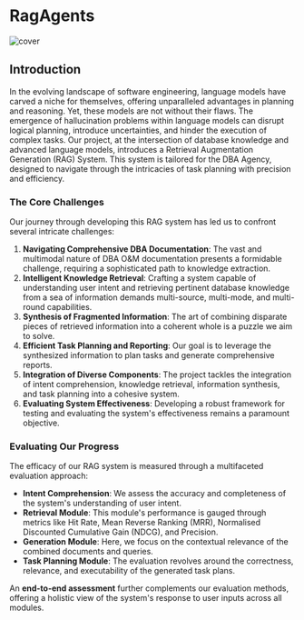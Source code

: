 # RagAgents

![cover](https://files.oaiusercontent.com/file-yubGim2vh5EoOEBagh7wT7Vl?se=2024-03-04T03%3A31%3A16Z&sp=r&sv=2021-08-06&sr=b&rscc=max-age%3D31536000%2C%20immutable&rscd=attachment%3B%20filename%3Deacb3b39-3d38-4d74-b0a2-5edfdd050467.webp&sig=cjH1AIRjm1ygwdD2YaKNWsolq3rp3VNDtFYRNq8gSxo%3D)

## Introduction

In the evolving landscape of software engineering, language models have carved a niche for themselves, offering unparalleled advantages in planning and reasoning. Yet, these models are not without their flaws. The emergence of hallucination problems within language models can disrupt logical planning, introduce uncertainties, and hinder the execution of complex tasks. Our project, at the intersection of database knowledge and advanced language models, introduces a Retrieval Augmentation Generation (RAG) System. This system is tailored for the DBA Agency, designed to navigate through the intricacies of task planning with precision and efficiency.

### The Core Challenges

Our journey through developing this RAG system has led us to confront several intricate challenges:

1. **Navigating Comprehensive DBA Documentation**: The vast and multimodal nature of DBA O&M documentation presents a formidable challenge, requiring a sophisticated path to knowledge extraction.
2. **Intelligent Knowledge Retrieval**: Crafting a system capable of understanding user intent and retrieving pertinent database knowledge from a sea of information demands multi-source, multi-mode, and multi-round capabilities.
3. **Synthesis of Fragmented Information**: The art of combining disparate pieces of retrieved information into a coherent whole is a puzzle we aim to solve.
4. **Efficient Task Planning and Reporting**: Our goal is to leverage the synthesized information to plan tasks and generate comprehensive reports.
5. **Integration of Diverse Components**: The project tackles the integration of intent comprehension, knowledge retrieval, information synthesis, and task planning into a cohesive system.
6. **Evaluating System Effectiveness**: Developing a robust framework for testing and evaluating the system's effectiveness remains a paramount objective.

### Evaluating Our Progress

The efficacy of our RAG system is measured through a multifaceted evaluation approach:

- **Intent Comprehension**: We assess the accuracy and completeness of the system's understanding of user intent.
- **Retrieval Module**: This module's performance is gauged through metrics like Hit Rate, Mean Reverse Ranking (MRR), Normalised Discounted Cumulative Gain (NDCG), and Precision.
- **Generation Module**: Here, we focus on the contextual relevance of the combined documents and queries.
- **Task Planning Module**: The evaluation revolves around the correctness, relevance, and executability of the generated task plans.

An **end-to-end assessment** further complements our evaluation methods, offering a holistic view of the system's response to user inputs across all modules.
